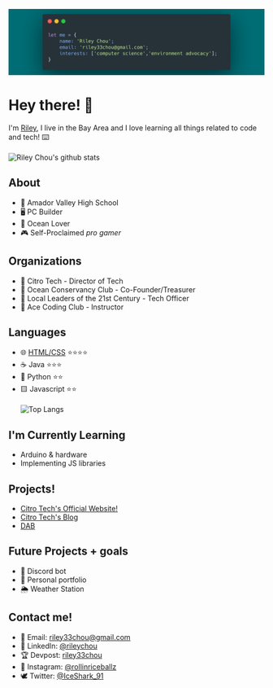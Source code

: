 ![Banner](/header.png)
# Hey there! 👋

I'm [Riley](https://rileychou.github.io/), I live in the Bay Area and I love learning all things related to code and tech! ⌨️ \
\
![Riley Chou's github stats](https://github-readme-stats.vercel.app/api?username=rileychou&show_icons=true&count_private=true&title_color=00a9b5&text_color=FFF&icon_color=EA7200&bg_color=000)


## About
* 🏫 Amador Valley High School
* 🖥 PC Builder
* 🦈 Ocean Lover
* 🎮 Self-Proclaimed *pro gamer*

## Organizations
* 🍋 Citro Tech - Director of Tech
* 🌊 Ocean Conservancy Club - Co-Founder/Treasurer
* 🌱 Local Leaders of the 21st Century - Tech Officer
* 🦖 Ace Coding Club - Instructor

## Languages 
* 🌐 [HTML/CSS](https://www.freecodecamp.org/certification/rileychou/responsive-web-design) ⭐️⭐️⭐️⭐️
* ☕️ Java ⭐️⭐️⭐️
* 🐍 Python ⭐️⭐️ 
* 🟨 Javascript ⭐️⭐️ 
\
\
![Top Langs](https://github-readme-stats.vercel.app/api/top-langs/?username=rileychou&layout=compact&title_color=00a9b5&text_color=FFF&icon_color=EA7200&bg_color=000)

## I'm Currently Learning
* Arduino & hardware
* Implementing JS libraries

## Projects! 
* [Citro Tech's Official Website!](https://citrotech.netlify.app/)
* [Citro Tech's Blog](https://citroblog.vercel.app/)
* [DAB](https://devpost.com/software/dab)

## Future Projects + goals
* 🤖 Discord bot
* 🐽 Personal portfolio
* 🌦 Weather Station

## Contact me!
* 📧 Email: [riley33chou@gmail.com](mailto:riley33chou@gmail.com)
* 🤵 LinkedIn: [@rileychou](https://www.linkedin.com/in/rileychou/)
* 🏆 Devpost: [riley33chou](https://devpost.com/riley33chou?ref_content=user-portfolio&ref_feature=portfolio&ref_medium=global-nav)
* 📸 Instagram: [@rollinriceballz](https://www.instagram.com/rollinriceballz/)
* 🕊 Twitter: [@IceShark_91](https://twitter.com/IceShark_91)
